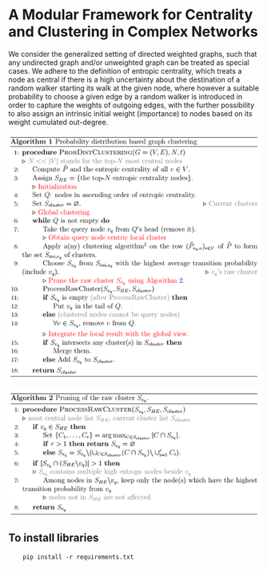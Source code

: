 # A Modular Framework for Centrality and Clustering in Complex Networks
  
We consider the generalized setting of directed weighted graphs, such that
any undirected graph and/or unweighted graph can be treated as special cases.
We adhere to the definition of entropic centrality, which treats a node as central if
there is a high uncertainty about the destination of a random walker starting its
walk at the given node, where however a suitable probability to choose a given edge
by a random walker is introduced in order to capture the weights of outgoing edges,
with the further possibility to also assign an intrinsic initial weight (importance)
to nodes based on its weight cumulated out-degree.

![Probability distribution based graph clustering](images/Probability_distribution_based_graph_clustering.png)

![Pruning of the raw clustering S_vq](images/Pruning_of_the_raw_clustering_S_vq.png)


## To install libraries
        pip install -r requirements.txt